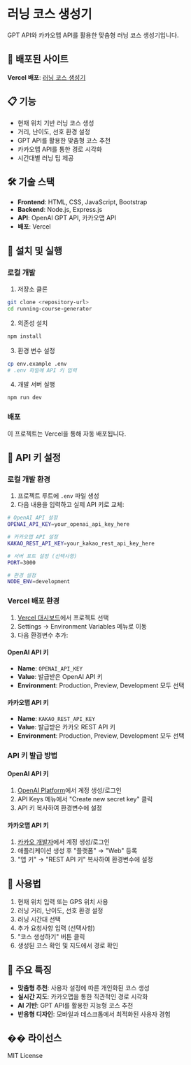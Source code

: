# 러닝 코스 생성기

GPT API와 카카오맵 API를 활용한 맞춤형 러닝 코스 생성기입니다.

## 🚀 배포된 사이트

**Vercel 배포**: [러닝 코스 생성기](https://running-course-generator.vercel.app)

## 📋 기능

- 현재 위치 기반 러닝 코스 생성
- 거리, 난이도, 선호 환경 설정
- GPT API를 활용한 맞춤형 코스 추천
- 카카오맵 API를 통한 경로 시각화
- 시간대별 러닝 팁 제공

## 🛠️ 기술 스택

- **Frontend**: HTML, CSS, JavaScript, Bootstrap
- **Backend**: Node.js, Express.js
- **API**: OpenAI GPT API, 카카오맵 API
- **배포**: Vercel

## 🔧 설치 및 실행

### 로컬 개발

1. 저장소 클론
```bash
git clone <repository-url>
cd running-course-generator
```

2. 의존성 설치
```bash
npm install
```

3. 환경 변수 설정
```bash
cp env.example .env
# .env 파일에 API 키 입력
```

4. 개발 서버 실행
```bash
npm run dev
```

### 배포

이 프로젝트는 Vercel을 통해 자동 배포됩니다.

## 🔑 API 키 설정

### 로컬 개발 환경

1. 프로젝트 루트에 `.env` 파일 생성
2. 다음 내용을 입력하고 실제 API 키로 교체:

```bash
# OpenAI API 설정
OPENAI_API_KEY=your_openai_api_key_here

# 카카오맵 API 설정
KAKAO_REST_API_KEY=your_kakao_rest_api_key_here

# 서버 포트 설정 (선택사항)
PORT=3000

# 환경 설정
NODE_ENV=development
```

### Vercel 배포 환경

1. [Vercel 대시보드](https://vercel.com/dashboard)에서 프로젝트 선택
2. Settings → Environment Variables 메뉴로 이동
3. 다음 환경변수 추가:

#### OpenAI API 키
- **Name**: `OPENAI_API_KEY`
- **Value**: 발급받은 OpenAI API 키
- **Environment**: Production, Preview, Development 모두 선택

#### 카카오맵 API 키
- **Name**: `KAKAO_REST_API_KEY`
- **Value**: 발급받은 카카오 REST API 키
- **Environment**: Production, Preview, Development 모두 선택

### API 키 발급 방법

#### OpenAI API 키
1. [OpenAI Platform](https://platform.openai.com/)에서 계정 생성/로그인
2. API Keys 메뉴에서 "Create new secret key" 클릭
3. API 키 복사하여 환경변수에 설정

#### 카카오맵 API 키
1. [카카오 개발자](https://developers.kakao.com/)에서 계정 생성/로그인
2. 애플리케이션 생성 후 "플랫폼" → "Web" 등록
3. "앱 키" → "REST API 키" 복사하여 환경변수에 설정

## 📱 사용법

1. 현재 위치 입력 또는 GPS 위치 사용
2. 러닝 거리, 난이도, 선호 환경 설정
3. 러닝 시간대 선택
4. 추가 요청사항 입력 (선택사항)
5. "코스 생성하기" 버튼 클릭
6. 생성된 코스 확인 및 지도에서 경로 확인

## 🌟 주요 특징

- **맞춤형 추천**: 사용자 설정에 따른 개인화된 코스 생성
- **실시간 지도**: 카카오맵을 통한 직관적인 경로 시각화
- **AI 기반**: GPT API를 활용한 지능형 코스 추천
- **반응형 디자인**: 모바일과 데스크톱에서 최적화된 사용자 경험

## �� 라이선스

MIT License